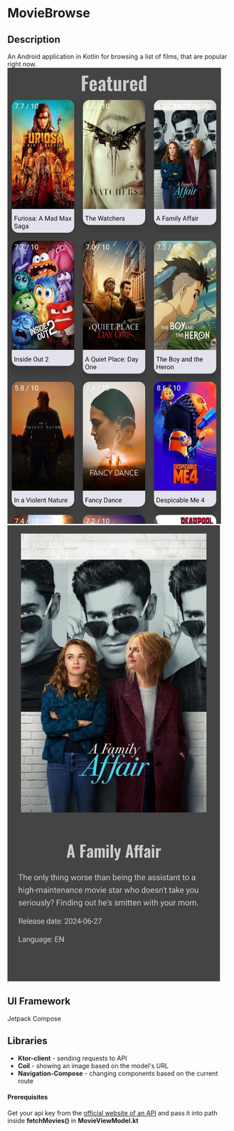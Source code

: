 # MovieBrowse

## Description
An Android application in Kotlin for browsing a list of films, that are popular right now.
![main_page](./images/main_page.jpg)
![info_page](./images/info_page.jpg)

## UI Framework
Jetpack Compose

## Libraries
* **Ktor-client** - sending requests to API
* **Coil** - showing an image based on the model's URL
* **Navigation-Compose** - changing components based on the current route

#### Prerequisites
Get your api key from the [official website of an API](https://developer.themoviedb.org/docs/getting-started) and pass it into path inside **fetchMovies()** in **MovieViewModel.kt**
